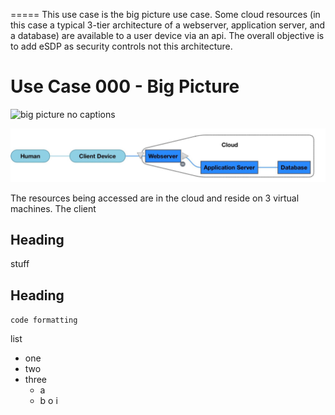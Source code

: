 =====
This use case is the big picture use case. Some cloud resources (in this case a typical 3-tier architecture of a webserver, application server, and a database) are available to a user device via an api. The overall objective is to add eSDP as security controls not this architecture.

Use Case 000 - Big Picture
=====

![big picture no captions](esdp_001.jpg?raw=true "Title")



![big picture](eSDP01.jpg?raw=true "Title")

The resources being accessed are in the cloud and reside on 3 virtual machines.
The client


Heading
-----

stuff

Heading
-----



```code formatting```

list
- one
- two
- three
  + a
  + b
    o i

